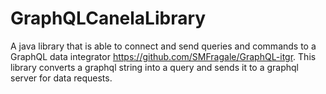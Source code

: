 # GraphQLCanelaLibrary
A java library that is able to connect and send queries and commands to a GraphQL data integrator https://github.com/SMFragale/GraphQL-itgr.
This library converts a graphql string into a query and sends it to a graphql server for data requests.
